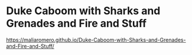 # Duke Caboom with Sharks and Grenades and Fire and Stuff
 
https://maliaromero.github.io/Duke-Caboom-with-Sharks-and-Grenades-and-Fire-and-Stuff/
